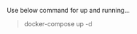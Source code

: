 <!-- FLASK_APP=root_file_name
FLASK_ENV=env_mode
FLASK_DEBUG=debug_mode
The following command is required for project to up and running-
docker-compose up -d -->
<!-- # docker build -t flask-rest-api .
# docker run -p 5000:5000 flask-rest-api
# docker run -dp 5005:5000 -w /app -v "$(pwd):/app" flask-rest-api -->

Use below command for up and running...

> docker-compose up -d
